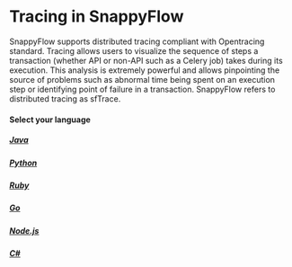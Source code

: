 # Tracing in SnappyFlow

SnappyFlow supports distributed tracing compliant with Opentracing  standard. Tracing allows users to visualize the sequence of steps a  transaction (whether API or non-API such as a Celery job) takes during  its execution. This analysis is extremely powerful and allows  pinpointing the source of problems such as abnormal time being spent on  an execution step or identifying point of failure in a transaction.  SnappyFlow refers to distributed tracing as sfTrace.

#### Select your language

##### [Java](/docs/sidebar-sf-selfhosted-turbo/Tracing/java)

##### [Python](/docs/sidebar-sf-selfhosted-turbo/Tracing/python/overview)

##### [Ruby](/docs/sidebar-sf-selfhosted-turbo/Tracing/ruby/overview)

##### [Go](/docs/sidebar-sf-selfhosted-turbo/Tracing/go)

##### [Node.js](/docs/sidebar-sf-selfhosted-turbo/Tracing/nodejs)

##### [C#](/docs/sidebar-sf-selfhosted-turbo/Tracing/csharp)
